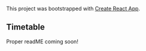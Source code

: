 This project was bootstrapped with [Create React App](https://github.com/facebook/create-react-app).

## Timetable

Proper readME coming soon!